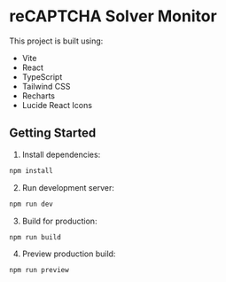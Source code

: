 # reCAPTCHA Solver Monitor

This project is built using:
- Vite
- React
- TypeScript
- Tailwind CSS
- Recharts
- Lucide React Icons

## Getting Started

1. Install dependencies:
```bash
npm install
```

2. Run development server:
```bash
npm run dev
```

3. Build for production:
```bash
npm run build
```

4. Preview production build:
```bash
npm run preview
```